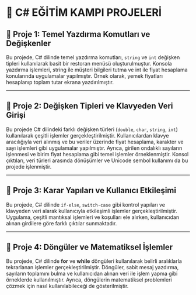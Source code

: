 # 🚀 C# EĞİTİM KAMPI PROJELERİ

## 📍 Proje 1: Temel Yazdırma Komutları ve Değişkenler
Bu projede, C# dilinde temel yazdırma komutları, `string` ve `int` değişken tipleri kullanılarak basit bir restoran menüsü oluşturulmuştur. Konsola yazdırma işlemleri, string ile müşteri bilgileri tutma ve int ile fiyat hesaplama konularında uygulamalar yapılmıştır. Örnek olarak, yemek fiyatları hesaplanıp toplam tutar ekrana yazdırılmıştır.

---

## 📍 Proje 2: Değişken Tipleri ve Klavyeden Veri Girişi
Bu projede C# dilindeki farklı değişken türleri (`double`, `char`, `string`, `int`) kullanılarak çeşitli işlemler gerçekleştirilmiştir. Kullanıcılardan klavye aracılığıyla veri alınmış ve bu veriler üzerinde fiyat hesaplama, karakter ve sayı işlemleri gibi uygulamalar yapılmıştır. Ayrıca, girilen ondalıklı sayıların işlenmesi ve birim fiyat hesaplama gibi temel işlemler örneklenmiştir. Konsol çıktıları, veri türleri arasında dönüşümler ve Unicode sembol kullanımı da bu projede işlenmiştir.

---

## 📍 Proje 3: Karar Yapıları ve Kullanıcı Etkileşimi
Bu projede, C# dilinde `if-else`, `switch-case` gibi kontrol yapıları ve klavyeden veri alarak kullanıcıyla etkileşimli işlemler gerçekleştirilmiştir. Uygulama, çeşitli mantıksal işlemleri ve koşulları ele alırken, kullanıcıdan alınan girdilere göre farklı çıktılar sunmaktadır.  

---

## 📍 Proje 4: Döngüler ve Matematiksel İşlemler
Bu projede, C# dilinde **for** ve **while** döngüleri kullanılarak belirli aralıklarla tekrarlanan işlemler gerçekleştirilmiştir. Döngüler, sabit mesaj yazdırma, sayıların toplamını bulma ve kullanıcıdan alınan veri ile işlem yapma gibi örneklerde kullanılmıştır. Ayrıca, döngülerin matematiksel problemleri çözmek için nasıl kullanılabileceği de gösterilmiştir.

